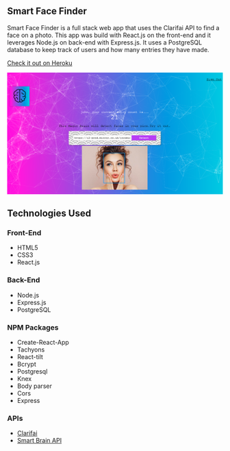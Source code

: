 ## Smart Face Finder
Smart Face Finder is a full stack web app that uses the Clarifai API to find a face on a photo. This app was build with React.js on the front-end and it leverages Node.js on back-end with Express.js. It uses a PostgreSQL database to keep track of users and how many entries they have made.

<a href="https://smart-face-finder.herokuapp.com/">Check it out on Heroku</a>

![picture of the app](https://github.com/kpolgar/smart-face-finder/blob/master/smart-face-finder.png)

## Technologies Used
### Front-End
* HTML5
* CSS3
* React.js

### Back-End
* Node.js
* Express.js
* PostgreSQL

### NPM Packages
* Create-React-App
* Tachyons
* React-tilt
* Bcrypt
* Postgresql
* Knex
* Body parser
* Cors
* Express

### APIs
* <a href="https://clarifai.com/models/face-detection-image-recognition-model-a403429f2ddf4b49b307e318f00e528b-detection">Clarifai</a>
* <a href="https://github.com/kpolgar/smart-brain-api">Smart Brain API</a>
